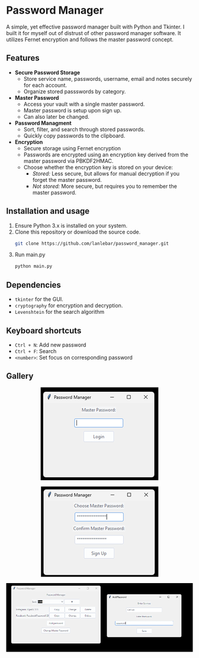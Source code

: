 # Password Manager

A simple, yet effective password manager built with Python and Tkinter. I built it for myself out of distrust of other password manager software. It utilizes Fernet encryption and follows the master password concept.

## Features
- **Secure Password Storage** 
    - Store service name, passwords, username, email and notes securely for each account.
    - Organize stored passswords by category. 
- **Master Password** 
    - Access your vault with a single master password.
    - Master password is setup upon sign up.
    - Can also later be changed.
- **Password Managment**<br>
    - Sort, filter, and search through stored passwords.
    - Quickly copy passwords to the clipboard.
- **Encryption**
    - Secure storage using Fernet encryption
    - Passwords are encrypted using an encryption key derived from the master password via PBKDF2HMAC.
    - Choose whether the encryption key is stored on your device:
        - *Stored:* Less secure, but allows for manual decryption if you forget the master password.
        - *Not stored:* More secure, but requires you to remember the master password.


## Installation and usage
1. Ensure Python 3.x is installed on your system.
2. Clone this repository or download the source code.
   ```sh
   git clone https://github.com/lanlebar/password_manager.git
   ```
3. Run main.py
   ```sh
   python main.py
   ```
## Dependencies
- `tkinter` for the GUI.
- `cryptography` for encryption and decryption.
- `Levenshtein` for the search algorithm


## Keyboard shortcuts
   - `Ctrl + N`: Add new password
   - `Ctrl + F`: Search
   - `<number>`: Set focus on corresponding password

## Gallery
<p align="center">
  <img src="images/login.png" alt="Login screen">
</p>
<p align="center">
  <img src="images/signup.png" alt="Sign up screen">
</p>
<p align="center">
  <img src="images/app.png" alt="App screen">
</p>